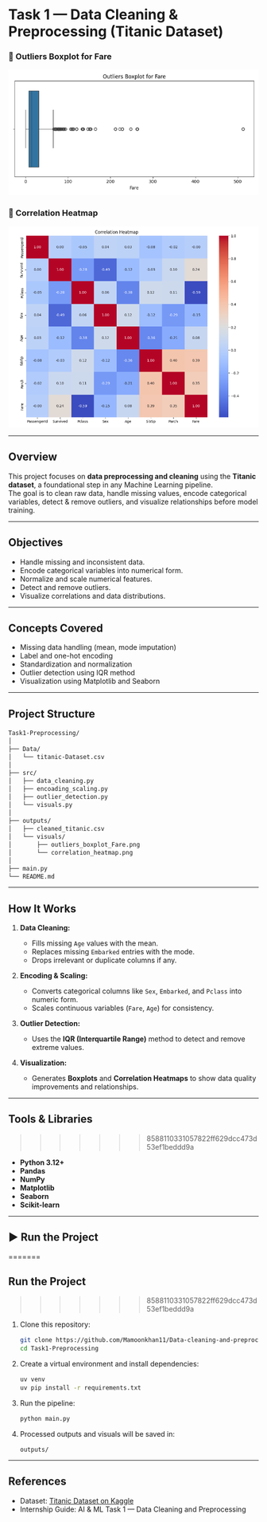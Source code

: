 # Task 1 — Data Cleaning & Preprocessing (Titanic Dataset)

### 🔹 Outliers Boxplot for Fare
![Outlier Boxplot](outputs/visuals/outliers_boxplot_Fare.png)

### 🔹 Correlation Heatmap
![Correlation Heatmap](outputs/visuals/correlation_heatmap.png)

---


## Overview
This project focuses on **data preprocessing and cleaning** using the **Titanic dataset**, a foundational step in any Machine Learning pipeline.  
The goal is to clean raw data, handle missing values, encode categorical variables, detect & remove outliers, and visualize relationships before model training.

---

## Objectives
- Handle missing and inconsistent data.  
- Encode categorical variables into numerical form.  
- Normalize and scale numerical features.  
- Detect and remove outliers.  
- Visualize correlations and data distributions.

---

## Concepts Covered
- Missing data handling (mean, mode imputation)
- Label and one-hot encoding
- Standardization and normalization
- Outlier detection using IQR method
- Visualization using Matplotlib and Seaborn

---

## Project Structure
```
Task1-Preprocessing/
│
├── Data/
│   └── titanic-Dataset.csv
│
├── src/
│   ├── data_cleaning.py
│   ├── encoading_scaling.py
│   ├── outlier_detection.py
│   └── visuals.py
│
├── outputs/
│   ├── cleaned_titanic.csv
│   └── visuals/
│       ├── outliers_boxplot_Fare.png
│       └── correlation_heatmap.png
│
├── main.py
└── README.md
```

---

## How It Works
1. **Data Cleaning:**  
   - Fills missing `Age` values with the mean.  
   - Replaces missing `Embarked` entries with the mode.  
   - Drops irrelevant or duplicate columns if any.

2. **Encoding & Scaling:**  
   - Converts categorical columns like `Sex`, `Embarked`, and `Pclass` into numeric form.  
   - Scales continuous variables (`Fare`, `Age`) for consistency.

3. **Outlier Detection:**  
   - Uses the **IQR (Interquartile Range)** method to detect and remove extreme values.

4. **Visualization:**  
   - Generates **Boxplots** and **Correlation Heatmaps** to show data quality improvements and relationships.

---


## Tools & Libraries
>>>>>>> 8588110331057822ff629dcc473d53ef1beddd9a
- **Python 3.12+**
- **Pandas**
- **NumPy**
- **Matplotlib**
- **Seaborn**
- **Scikit-learn**

---


## ▶ Run the Project
=======
## Run the Project
>>>>>>> 8588110331057822ff629dcc473d53ef1beddd9a
1. Clone this repository:
   ```bash
   git clone https://github.com/Mamoonkhan11/Data-cleaning-and-preprocessing__AI-ML
   cd Task1-Preprocessing
   ```

2. Create a virtual environment and install dependencies:
   ```bash
   uv venv
   uv pip install -r requirements.txt
   ```

3. Run the pipeline:
   ```bash
   python main.py
   ```

4. Processed outputs and visuals will be saved in:
   ```
   outputs/
   ```

---

## References
- Dataset: [Titanic Dataset on Kaggle](https://www.kaggle.com/datasets/yasserh/titanic-dataset)
- Internship Guide: AI & ML Task 1 — Data Cleaning and Preprocessing
